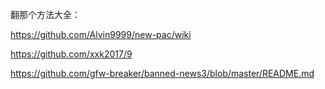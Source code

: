 翻那个方法大全：

https://github.com/Alvin9999/new-pac/wiki

https://github.com/xxk2017/9

https://github.com/gfw-breaker/banned-news3/blob/master/README.md
     
